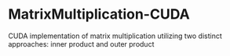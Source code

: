 # MatrixMultiplication-CUDA
CUDA implementation of matrix multiplication utilizing two distinct approaches: inner product and outer product
